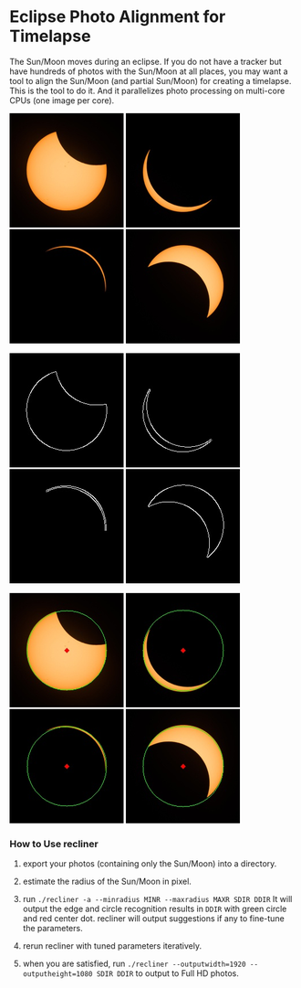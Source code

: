 # Eclipse Photo Alignment for Timelapse

The Sun/Moon moves during an eclipse. If you do not have a tracker but have hundreds of photos with the Sun/Moon at all places, you may want a tool to align the Sun/Moon (and partial Sun/Moon) for creating a timelapse. This is the tool to do it. And it parallelizes photo processing on multi-core CPUs (one image per core).

![Circle Original 1][o1]
![Circle Origianl 2][o2]
![Circle Original 3][o3]
![Circle Original 4][o4]

![Circle Edge 1][e1]
![Circle Edge 2][e2]
![Circle Edge 3][e3]
![Circle Edge 4][e4]

![Circle Recognition 1][r1]
![Circle Recognition 2][r2]
![Circle Recognition 3][r3]
![Circle Recognition 4][r4]

### How to Use recliner

1. export your photos (containing only the Sun/Moon) into a directory.

2. estimate the radius of the Sun/Moon in pixel.

3. run `./recliner -a --minradius MINR --maxradius MAXR SDIR DDIR` It will output the edge and circle recognition results in `DDIR` with green circle and red center dot. recliner will output suggestions if any to fine-tune the parameters.

4. rerun recliner with tuned parameters iteratively.

5. when you are satisfied, run `./recliner --outputwidth=1920 --outputheight=1080 SDIR DDIR` to output to Full HD photos.

[o1]: analyzed/01.jpg
[o2]: analyzed/02.jpg
[o3]: analyzed/03.jpg
[o4]: analyzed/04.jpg
[e1]: analyzed/01.edges.jpg
[e2]: analyzed/02.edges.jpg
[e3]: analyzed/03.edges.jpg
[e4]: analyzed/04.edges.jpg
[r1]: analyzed/01.circles.jpg
[r2]: analyzed/02.circles.jpg
[r3]: analyzed/03.circles.jpg
[r4]: analyzed/04.circles.jpg
